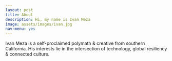 ```yaml
---
layout: post
title: About
description: Hi, my name is Ivan Meza
image: assets/images/ivan.jpg
nav-menu: yes
---
```


Ivan Meza is a self-proclaimed polymath & creative from southern California. His interests lie in the intersection of technology, global resiliency & connected culture. 